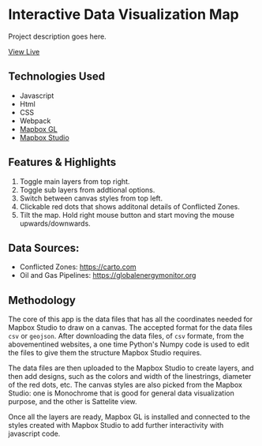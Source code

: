 # Interactive Data Visualization Map

Project description goes here.

[View Live](https://shirshodipto.github.io/interactive-map)

## Technologies Used

- Javascript
- Html
- CSS
- Webpack
- [Mapbox GL](https://www.mapbox.com)
- [Mapbox Studio](https://www.mapbox.com)

## Features & Highlights

1. Toggle main layers from top right.
2. Toggle sub layers from addtional options.
3. Switch between canvas styles from top left.
4. Clickable red dots that shows additonal details of Conflicted Zones.
5. Tilt the map. Hold right mouse button and start moving the mouse upwards/downwards.

## Data Sources:

- Conflicted Zones: https://carto.com
- Oil and Gas Pipelines: https://globalenergymonitor.org

## Methodology

The core of this app is the data files that has all the coordinates needed for Mapbox Studio to draw on a canvas. The accepted format for the data files `csv` or `geojson`. After downloading the data files, of `csv` formate, from the abovementined websites, a one time Python's Numpy code is used to edit the files to give them the structure Mapbox Studio requires.

The data files are then uploaded to the Mapbox Studio to create layers, and then add designs, such as the colors and width of the linestrings, diameter of the red dots, etc. The canvas styles are also picked from the Mapbox Studio: one is Monochrome that is good for general data visualization purpose, and the other is Sattelite view.

Once all the layers are ready, Mapbox GL is installed and connected to the styles created with Mapbox Studio to add further interactivity with javascript code.
